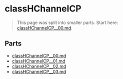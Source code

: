 # classHChannelCP

> This page was split into smaller parts. Start here: [classHChannelCP__00.md](classHChannelCP__00.md).

## Parts

- [classHChannelCP__00.md](classHChannelCP__00.md)
- [classHChannelCP__01.md](classHChannelCP__01.md)
- [classHChannelCP__02.md](classHChannelCP__02.md)
- [classHChannelCP__03.md](classHChannelCP__03.md)
